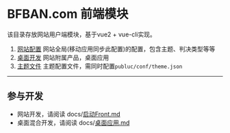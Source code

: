 # BFBAN.com 前端模块

该目录存放网站用户端模块，基于vue2 + vue-cli实现。

1. [网站配置](./public/conf) 网站全局(移动应用同步此配置)的配置，包含主题、判决类型等等
2. [桌面开发](./desktop) 网站附属产品，桌面应用
3. [主题文件](./public/theme) 主题配置文件，需同时配置`publuc/conf/theme.json`

----

## 参与开发

* 网站开发，请阅读 docs/[启动Front.md](docs/启动Front.md)
* 桌面混合开发，请阅读 docs/[桌面应用.md](docs/桌面应用.md)